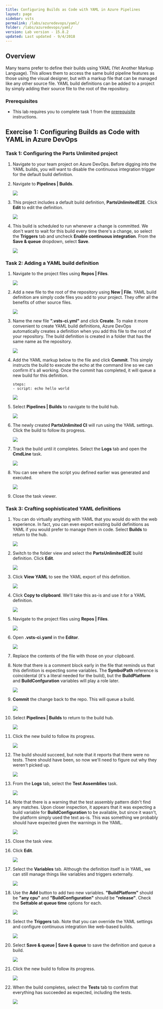 ```yaml
---
title: Configuring Builds as Code with YAML in Azure Pipelines
layout: page
sidebar: vsts
permalink: /labs/azuredevops/yaml/
folder: /labs/azuredevops/yaml/
version: Lab version - 15.8.2
updated: Last updated - 9/4/2018
---
```


<a name="Overview"></a>
## Overview ##

Many teams prefer to define their builds using YAML (Yet Another Markup Language). This allows them to access the same build pipeline features as those using the visual designer, but with a markup file that can be managed like any other source file. YAML build definitions can be added to a project by simply adding their source file to the root of the repository.

<a name="Prerequisites"></a>
### Prerequisites ###

- This lab requires you to complete task 1 from the <a href="../prereq/">prerequisite</a>  instructions.

<a name="Exercise1"></a>
## Exercise 1: Configuring Builds as Code with YAML in Azure DevOps ##

<a name="Ex1Task1"></a>
### Task 1: Configuring the Parts Unlimited project ###

1. Navigate to your team project on Azure DevOps. Before digging into the YAML builds, you will want to disable the continuous integration trigger for the default build definition.

1. Navigate to **Pipelines \| Builds**.

    ![](images/000.png)

1. This project includes a default build definition, **PartsUnlimitedE2E**. Click **Edit** to edit the definition.

    ![](images/001.png)

1. This build is scheduled to run whenever a change is committed. We don't want to wait for this build every time there's a change, so select the **Triggers** tab and uncheck **Enable continuous integration**. From the **Save & queue** dropdown, select **Save**.

    ![](images/002.png)

<a name="Ex1Task2"></a>
### Task 2: Adding a YAML build definition ###

1. Navigate to the project files using **Repos \| Files**.

    ![](images/003.png)

1. Add a new file to the root of the repository using **New \| File**. YAML build definition are simply code files you add to your project. They offer all the benefits of other source files.

    ![](images/004.png)

1. Name the new file **".vsts-ci.yml"** and click **Create**. To make it more convenient to create YAML build definitions, Azure DevOps automatically creates a definition when you add this file to the root of your repository. The build definition is created in a folder that has the same name as the repository.

    ![](images/005.png)

1. Add the YAML markup below to the file and click **Commit**. This simply instructs the build to execute the echo at the command line so we can confirm it's all working. Once the commit has completed, it will queue a new build for this definition.

    ```
    steps:
    - script: echo hello world
    ```
    ![](images/006.png)

1. Select **Pipelines \| Builds** to navigate to the build hub.

    ![](images/007.png)

1. The newly created **PartsUnlimited CI** will run using the YAML settings. Click the build to follow its progress.

    ![](images/008.png)

1. Track the build until it completes. Select the **Logs** tab and open the **CmdLine** task.

    ![](images/009.png)

1. You can see where the script you defined earlier was generated and executed.

    ![](images/010.png)

1. Close the task viewer.

<a name="Ex1Task3"></a>
### Task 3: Crafting sophisticated YAML definitions ###

1. You can do virtually anything with YAML that you would do with the web experience. In fact, you can even export existing build definitions as YAML if you would prefer to manage them in code. Select **Builds** to return to the hub.

    ![](images/011.png)

1. Switch to the folder view and select the **PartsUnlimitedE2E** build definition. Click **Edit**.

    ![](images/012.png)

1. Click **View YAML** to see the YAML export of this definition.

    ![](images/013.png)

1. Click **Copy to clipboard**. We'll take this as-is and use it for a YAML definition.

    ![](images/014.png)

1. Navigate to the project files using **Repos \| Files**.

    ![](images/015.png)

1. Open **.vsts-ci.yaml** in the **Editor**.

    ![](images/016.png)

1. Replace the contents of the file with those on your clipboard.

1. Note that there is a comment block early in the file that reminds us that this definition is expecting some variables. The **SymbolPath** reference is coincidental (it's a literal needed for the build), but the **BuildPlatform** and **BuildConfguration** variables will play a role later.

    ![](images/017.png)

1. **Commit** the change back to the repo. This will queue a build.

    ![](images/018.png)

1. Select **Pipelines \| Builds** to return to the build hub.

    ![](images/019.png)

1. Click the new build to follow its progress.

    ![](images/020.png)

1. The build should succeed, but note that it reports that there were no tests. There should have been, so now we'll need to figure out why they weren't picked up.

    ![](images/021.png)

1. From the **Logs** tab, select the **Test Assemblies** task.

    ![](images/022.png)

1. Note that there is a warning that the test assembly pattern didn't find any matches. Upon closer inspection, it appears that it was expecting a build variable for **BuildConfiguration** to be available, but since it wasn't, the platform simply used the text as-is. This was something we probably should have expected given the warnings in the YAML.

    ![](images/023.png)

1. Close the task view.

1. Click **Edit**.

    ![](images/024.png)

1. Select the **Variables** tab. Although the definition itself is in YAML, we can still manage things like variables and triggers externally.

    ![](images/025.png)

1. Use the **Add** button to add two new variables. **"BuildPlatform"** should be **"any cpu"** and **"BuildConfiguration"** should be **"release"**. Check the **Settable at queue time** options for each.

    ![](images/026.png)

1. Select the **Triggers** tab. Note that you can override the YAML settings and configure continuous integration like web-based builds.

    ![](images/027.png)

1. Select **Save & queue \| Save & queue** to save the definition and queue a build.

    ![](images/028.png)

1. Click the new build to follow its progress.

    ![](images/029.png)

1. When the build completes, select the **Tests** tab to confirm that everything has succeeded as expected, including the tests.

    ![](images/030.png)


